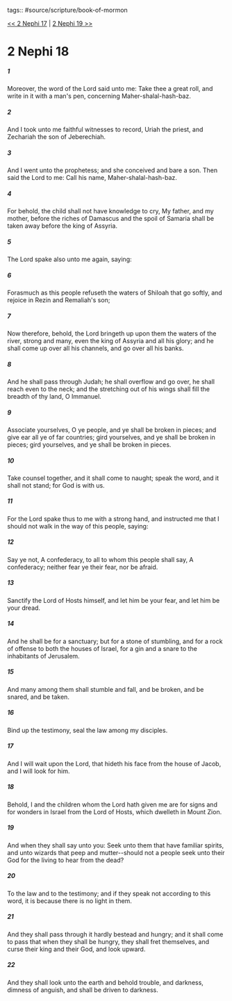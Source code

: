 tags:: #source/scripture/book-of-mormon

[<< 2 Nephi 17](/Book_of_Mormon/02_2_Nephi/2_Nephi_17.md) | [2 Nephi 19 >>](/Book_of_Mormon/02_2_Nephi/2_Nephi_19.md)

# 2 Nephi 18

##### 1

Moreover, the word of the Lord said unto me: Take thee a great roll, and write in it with a man's pen, concerning Maher-shalal-hash-baz.

##### 2

And I took unto me faithful witnesses to record, Uriah the priest, and Zechariah the son of Jeberechiah.

##### 3

And I went unto the prophetess; and she conceived and bare a son. Then said the Lord to me: Call his name, Maher-shalal-hash-baz.

##### 4

For behold, the child shall not have knowledge to cry, My father, and my mother, before the riches of Damascus and the spoil of Samaria shall be taken away before the king of Assyria.

##### 5

The Lord spake also unto me again, saying:

##### 6

Forasmuch as this people refuseth the waters of Shiloah that go softly, and rejoice in Rezin and Remaliah's son;

##### 7

Now therefore, behold, the Lord bringeth up upon them the waters of the river, strong and many, even the king of Assyria and all his glory; and he shall come up over all his channels, and go over all his banks.

##### 8

And he shall pass through Judah; he shall overflow and go over, he shall reach even to the neck; and the stretching out of his wings shall fill the breadth of thy land, O Immanuel.

##### 9

Associate yourselves, O ye people, and ye shall be broken in pieces; and give ear all ye of far countries; gird yourselves, and ye shall be broken in pieces; gird yourselves, and ye shall be broken in pieces.

##### 10

Take counsel together, and it shall come to naught; speak the word, and it shall not stand; for God is with us.

##### 11

For the Lord spake thus to me with a strong hand, and instructed me that I should not walk in the way of this people, saying:

##### 12

Say ye not, A confederacy, to all to whom this people shall say, A confederacy; neither fear ye their fear, nor be afraid.

##### 13

Sanctify the Lord of Hosts himself, and let him be your fear, and let him be your dread.

##### 14

And he shall be for a sanctuary; but for a stone of stumbling, and for a rock of offense to both the houses of Israel, for a gin and a snare to the inhabitants of Jerusalem.

##### 15

And many among them shall stumble and fall, and be broken, and be snared, and be taken.

##### 16

Bind up the testimony, seal the law among my disciples.

##### 17

And I will wait upon the Lord, that hideth his face from the house of Jacob, and I will look for him.

##### 18

Behold, I and the children whom the Lord hath given me are for signs and for wonders in Israel from the Lord of Hosts, which dwelleth in Mount Zion.

##### 19

And when they shall say unto you: Seek unto them that have familiar spirits, and unto wizards that peep and mutter--should not a people seek unto their God for the living to hear from the dead?

##### 20

To the law and to the testimony; and if they speak not according to this word, it is because there is no light in them.

##### 21

And they shall pass through it hardly bestead and hungry; and it shall come to pass that when they shall be hungry, they shall fret themselves, and curse their king and their God, and look upward.

##### 22

And they shall look unto the earth and behold trouble, and darkness, dimness of anguish, and shall be driven to darkness.
